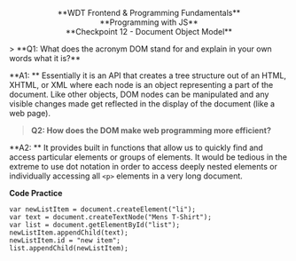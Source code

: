 <p style="text-align: center">**WDT Frontend & Programming Fundamentals**<br>
**Programming with JS**<br>
**Checkpoint 12 - Document Object Model**</p>
> **Q1:  What does the acronym DOM stand for and explain in your own words what it is?**

**A1: ** Essentially it is an API that creates a tree structure out of an HTML, XHTML, or XML where each node is an object representing a part of the document. Like other objects, DOM nodes can be manipulated and any visible changes made get reflected in the display of the document (like a web page).


> **Q2: How does the DOM make web programming more efficient?**

**A2: ** It provides built in functions that allow us to quickly find and access particular elements or groups of elements. It would be tedious in the extreme to use dot notation in order to access deeply nested elements or individually accessing all `<p>` elements in a very long document.

**Code Practice**
```
var newListItem = document.createElement("li");
var text = document.createTextNode("Mens T-Shirt");
var list = document.getElementById("list");
newListItem.appendChild(text);
newListItem.id = "new item";
list.appendChild(newListItem);
```
